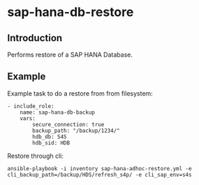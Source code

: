sap-hana-db-restore
===================

Introduction
------------
Performs restore of a SAP HANA Database.

Example
-------
Example task to do a restore from from filesystem:

```
- include_role: 
    name: sap-hana-db-backup
    vars: 
        secure_connection: true
        backup_path: "/backup/1234/"
        hdb_db: S4S
        hdb_sid: HDB
```

Restore through cli:

`ansible-playbook -i inventory sap-hana-adhoc-restore.yml -e cli_backup_path=/backup/HDS/refresh_s4p/ -e cli_sap_env=s4s` 